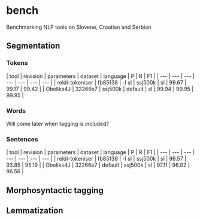 # bench

Benchmarking NLP tools on Slovene, Croatian and Serbian

## Segmentation

### Tokens

| tool | revision | parameters | dataset | language | P | R | F1 |
| --- | --- | --- | --- | --- | --- | --- |
| reldi-tokeniser | fb85138 | -l sl | ssj500k | sl | 99.67 | 99.17 | 99.42 |
| Obeliks4J | 32266e7 | ssj500k | default | sl | 99.94 | 99.95 | 99.95 |

### Words

Will come later when tagging is included?

### Sentences

| tool | revision | parameters | dataset | language | P | R | F1 |
| --- | --- | --- | --- | --- | --- | --- |
| reldi-tokeniser | fb85138 | -l sl | ssj500k | sl | 96.57 | 93.85 | 95.19 |
| Obeliks4J | 32266e7 | default | ssj500k | sl | 97.11 | 96.02 | 96.56 |

## Morphosyntactic tagging

## Lemmatization

